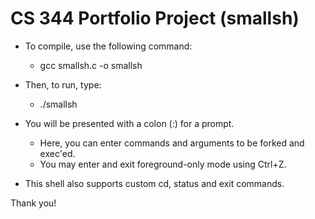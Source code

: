 # CS 344 Portfolio Project (smallsh)

- To compile, use the following command: 
  - gcc smallsh.c -o smallsh

- Then, to run, type: 
  - ./smallsh

- You will be presented with a colon (:) for a prompt.
  - Here, you can enter commands and arguments to be forked and exec'ed.
  - You may enter and exit foreground-only mode using Ctrl+Z.

- This shell also supports custom cd, status and exit commands.

Thank you!

